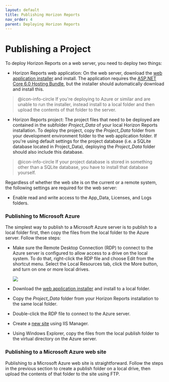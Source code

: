 ```yaml
---
layout: default
title: Publishing Horizon Reports
nav_order: 4
parent: Deploying Horizon Reports
---
```


# Publishing a Project
To deploy Horizon Reports on a web server, you need to deploy two things:

- Horizon Reports web application: On the web server, download the [web application installer](https://www.horizon-reports.com/downloads/current/hrwebsetup.exe) and install. The application requires the [ASP.NET Core 6.0 Hosting Bundle](https://download.visualstudio.microsoft.com/download/pr/ae1014c7-a005-4a0e-9062-b6f3056ded09/da5d731f5ead9e385427a77412b88fb0/dotnet-hosting-6.0.5-win.exe), but the installer should automatically download and install this.

> @icon-info-circle If you're deploying to Azure or similar and are unable to run the installer, instead install to a local folder and then upload the contents of that folder to the server.

- Horizon Reports project: The project files that need to be deployed are contained in the subfolder *Project_Data* of your local Horizon Reports installation. To deploy the project, copy the *Project_Data* folder from your development environment folder to the web application folder. If you're using default settings for the project database (i.e. a SQLite database located in Project_Data), deploying the *Project_Data* folder should also include this database.

> @icon-info-circle If your project database is stored in something other than a SQLite database, you have to install that database yourself.

Regardless of whether the web site is on the current or a remote system, the following settings are required for the web server:

* Enable read and write access to the App_Data, Licenses, and Logs folders.


### Publishing to Microsoft Azure
The simplest way to publish to a Microsoft Azure server is to publish to a local folder first, then copy the files from the local folder to the Azure server. Follow these steps:

* Make sure the Remote Desktop Connection (RDP) to connect to the Azure server is configured to allow access to a drive on the local system. To do that, right-click the RDP file and choose Edit from the shortcut menu. Select the Local Resources tab, click the More button, and turn on one or more local drives.

    ![](images/RDPSHARING.PNG)

* Download the [web application installer](https://www.horizon-reports.com/downloads/current/hrwebsetup.exe) and install to a local folder.

* Copy the *Project_Data* folder from your Horizon Reports installation to the same local folder.

* Double-click the RDP file to connect to the Azure server.

* Create a [new site](vfps://Topic/_44Z0XPTTM) using IIS Manager.

* Using Windows Explorer, copy the files from the local publish folder to the virtual directory on the Azure server.

### Publishing to a Microsoft Azure web site
Publishing to a Microsoft Azure web site is straightforward. Follow the steps in the previous section to create a publish folder on a local drive, then upload the contents of that folder to the site using FTP.

